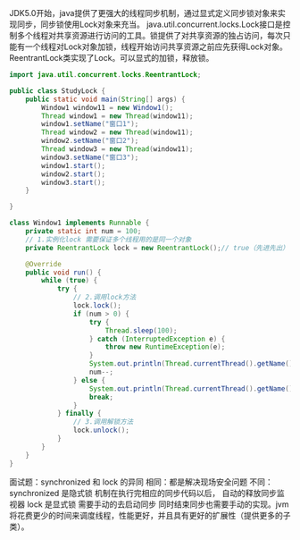 JDK5.0开始，java提供了更强大的线程同步机制，通过显式定义同步锁对象来实现同步，同步锁使用Lock对象来充当。
java.util.concurrent.locks.Lock接口是控制多个线程对共享资源进行访问的工具。锁提供了对共享资源的独占访问，每次只能有一个线程对Lock对象加锁，线程开始访问共享资源之前应先获得Lock对象。
ReentrantLock类实现了Lock。可以显式的加锁，释放锁。
```java
import java.util.concurrent.locks.ReentrantLock;

public class StudyLock {
    public static void main(String[] args) {
        Window1 window11 = new Window1();
        Thread window1 = new Thread(window11);
        window1.setName("窗口1");
        Thread window2 = new Thread(window11);
        window2.setName("窗口2");
        Thread window3 = new Thread(window11);
        window3.setName("窗口3");
        window1.start();
        window2.start();
        window3.start();
    }

}

class Window1 implements Runnable {
    private static int num = 100;
    // 1.实例化lock 需要保证多个线程用的是同一个对象
    private ReentrantLock lock = new ReentrantLock();// true（先进先出） false 是否公平

    @Override
    public void run() {
        while (true) {
            try {
                // 2.调用lock方法
                lock.lock();
                if (num > 0) {
                    try {
                        Thread.sleep(100);
                    } catch (InterruptedException e) {
                        throw new RuntimeException(e);
                    }
                    System.out.println(Thread.currentThread().getName() + "窗口卖了第" + num + "号票");
                    num--;
                } else {
                    System.out.println(Thread.currentThread().getName() + "窗口停止卖票");
                    break;
                }
            } finally {
                // 3.调用解锁方法
                lock.unlock();
            }
        }
    }
}

```

面试题：synchronized 和 lock 的异同
相同：都是解决现场安全问题
不同：synchronized 是隐式锁 机制在执行完相应的同步代码以后， 自动的释放同步监视器
		lock 是显式锁 需要手动的去启动同步 同时结束同步也需要手动的实现。jvm将花费更少的时间来调度线程，性能更好，并且具有更好的扩展性（提供更多的子类）。